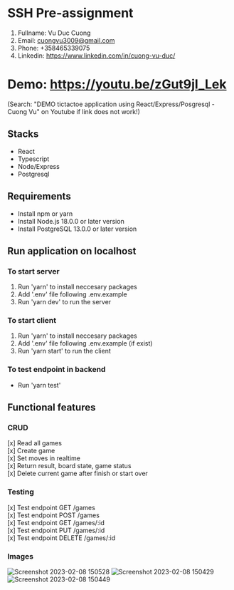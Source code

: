 # SSH Pre-assignment

1. Fullname: Vu Duc Cuong
2. Email: cuongvu3009@gmail.com
3. Phone: +358465339075
4. Linkedin: https://www.linkedin.com/in/cuong-vu-duc/

# Demo: https://youtu.be/zGut9jI_Lek

(Search: "DEMO tictactoe application using React/Express/Posgresql - Cuong Vu" on Youtube if link does not work!)

## Stacks

- React
- Typescript
- Node/Express
- Postgresql

## Requirements

- Install npm or yarn
- Install Node.js 18.0.0 or later version
- Install PostgreSQL 13.0.0 or later version

## Run application on localhost

### To start server

1. Run 'yarn' to install neccesary packages
2. Add '.env' file following .env.example
3. Run 'yarn dev' to run the server

### To start client

1. Run 'yarn' to install neccesary packages
2. Add '.env' file following .env.example (if exist)
3. Run 'yarn start' to run the client

### To test endpoint in backend

- Run 'yarn test'

## Functional features

### CRUD

[x] Read all games<br>
[x] Create game<br>
[x] Set moves in realtime <br>
[x] Return result, board state, game status <br>
[x] Delete current game after finish or start over <br>

### Testing

[x] Test endpoint GET /games<br>
[x] Test endpoint POST /games<br>
[x] Test endpoint GET /games/:id<br>
[x] Test endpoint PUT /games/:id<br>
[x] Test endpoint DELETE /games/:id<br>

### Images

![Screenshot 2023-02-08 150528](https://user-images.githubusercontent.com/39565575/217539430-8c789da9-87d5-4a33-b03b-dcdc447d769a.png)
![Screenshot 2023-02-08 150429](https://user-images.githubusercontent.com/39565575/217539434-7305af99-d62c-4035-9804-402cfda0d9d4.png)
![Screenshot 2023-02-08 150449](https://user-images.githubusercontent.com/39565575/217539436-59af3ddb-e578-4efc-b5e5-818389a0a5dc.png)

